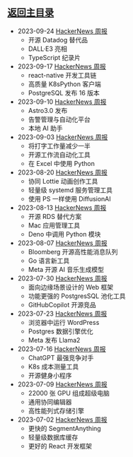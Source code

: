## [返回主目录](../README.md)

- 2023-09-24 [HackerNews 周报](2023Q3/2023-09-Hacker-News.md)
  - 开源 Datadog 替代品
  - DALL·E3 亮相
  - TypeScript 纪录片
- 2023-09-17 [HackerNews 周报](2023Q3/2023-09-Hacker-News.md)
  - react-native 开发工具链
  - 高质量 K8sPython 客户端
  - PostgreSQL 发布 16 版本
- 2023-09-10 [HackerNews 周报](2023Q3/2023-09-Hacker-News.md)
  - Astro3.0 发布
  - 告警管理与自动化平台
  - 本地 AI 助手
- 2023-09-03 [HackerNews 周报](2023Q3/2023-09-Hacker-News.md)
  - 将打字工作量减少一半
  - 开源工作流自动化工具
  - 在 Excel 中使用 Python
- 2023-08-20 [HackerNews 周报](2023Q3/2023-08-Hacker-News.md)
  - 协同 Lottie 动画创作工具
  - 轻量级 systemd 服务管理工具
  - 使用 PS 一样使用 DiffusionAI
- 2023-08-13 [HackerNews 周报](2023Q3/2023-08-Hacker-News.md)
  - 开源 RDS 替代方案
  - Mac 应用管理工具
  - Deno 中调用 Python 模块
- 2023-08-07 [HackerNews 周报](2023Q3/2023-08-Hacker-News.md)
  - Bloomberg 开源高性能消息队列
  - Go 语言新工具
  - Meta 开源 AI 音乐生成模型
- 2023-07-30 [HackerNews 周报](2023Q3/2023-07-Hacker-News.md)
  - 面向边缘场景设计的 Web 框架
  - 功能更强的 PostgresSQL 池化工具
  - GitHubCopilot 开源竞品
- 2023-07-23 [HackerNews 周报](2023Q3/2023-07-Hacker-News.md)
  - 浏览器中运行 WordPress
  - Postgres 数据引擎优化
  - Meta 发布 Llama2
- 2023-07-16 [HackerNews 周报](2023Q3/2023-07-Hacker-News.md)
  - ChatGPT 最强竞争对手
  - K8s 成本测量工具
  - 开源健身小程序
- 2023-07-09 [HackerNews 周报](2023Q3/2023-07-Hacker-News.md)
  - 22000 张 GPU 组成超级电脑
  - 通用协同编辑器
  - 高性能列式存储引擎
- 2023-07-02 [HackerNews 周报](2023Q3/2023-07-Hacker-News.md)
  - 更快的 SegmentAnything
  - 轻量级数据库缓存
  - 更好的 React 开发框架
